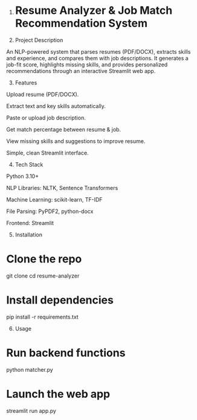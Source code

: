1. # Resume Analyzer & Job Match Recommendation System
2. Project Description

An NLP-powered system that parses resumes (PDF/DOCX), extracts skills and experience, and compares them with job descriptions. It generates a job-fit score, highlights missing skills, and provides personalized recommendations through an interactive Streamlit web app.

3. Features

Upload resume (PDF/DOCX).

Extract text and key skills automatically.

Paste or upload job description.

Get match percentage between resume & job.

View missing skills and suggestions to improve resume.

Simple, clean Streamlit interface.

4. Tech Stack

Python 3.10+

NLP Libraries: NLTK, Sentence Transformers

Machine Learning: scikit-learn, TF-IDF

File Parsing: PyPDF2, python-docx

Frontend: Streamlit

5. Installation
# Clone the repo
git clone <your-repo-url>
cd resume-analyzer

# Install dependencies
pip install -r requirements.txt

6. Usage
# Run backend functions
python matcher.py

# Launch the web app
streamlit run app.py
